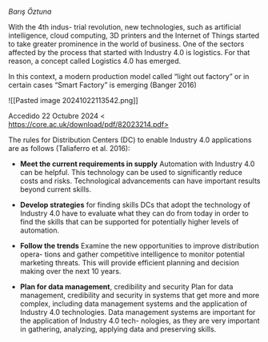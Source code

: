 
*Barış Öztuna*

With the 4th indus-
trial revolution, new technologies, such as artificial intelligence, cloud computing, 3D
printers and the Internet of Things started to take greater prominence in the world
of business. One of the sectors affected by the process that started with Industry
4.0 is logistics. For that reason, a concept called Logistics 4.0 has emerged. 

 In this context, a modern production model called “light out factory” or in certain cases
“Smart Factory” is emerging (Banger 2016)

![[Pasted image 20241022113542.png]]

Accedido 22 Octubre 2024 < https://core.ac.uk/download/pdf/82023214.pdf>


The rules for Distribution Centers (DC) to enable Industry 4.0 applications are as
follows (Taliaferro et al. 2016):

*  **Meet the current requirements in supply** Automation with Industry 4.0 can
be helpful. This technology can be used to significantly reduce costs and risks.
Technological advancements can have important results beyond current skills.

* **Develop strategies** for finding skills DCs that adopt the technology of Industry
4.0 have to evaluate what they can do from today in order to find the skills that
can be supported for potentially higher levels of automation.

* **Follow the trends** Examine the new opportunities to improve distribution opera-
tions and gather competitive intelligence to monitor potential marketing threats.
This will provide efficient planning and decision making over the next 10 years.

* **Plan for data management**, credibility and security Plan for data management,
credibility and security in systems that get more and more complex, including
data management systems and the application of Industry 4.0 technologies. Data
management systems are important for the application of Industry 4.0 tech-
nologies, as they are very important in gathering, analyzing, applying data and
preserving skills.






